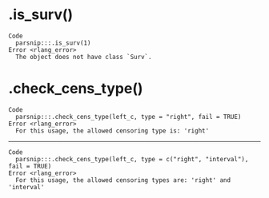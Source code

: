# .is_surv()

    Code
      parsnip:::.is_surv(1)
    Error <rlang_error>
      The object does not have class `Surv`.

# .check_cens_type()

    Code
      parsnip:::.check_cens_type(left_c, type = "right", fail = TRUE)
    Error <rlang_error>
      For this usage, the allowed censoring type is: 'right'

---

    Code
      parsnip:::.check_cens_type(left_c, type = c("right", "interval"), fail = TRUE)
    Error <rlang_error>
      For this usage, the allowed censoring types are: 'right' and 'interval'

